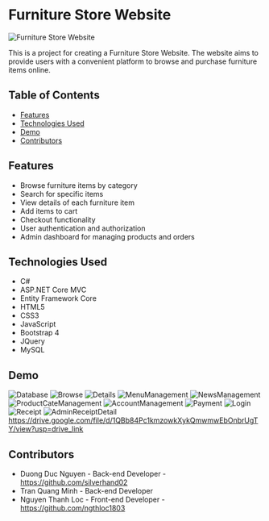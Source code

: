 # Furniture Store Website

![Furniture Store Website](readme-images/Description.png)

This is a project for creating a Furniture Store Website. The website aims to provide users with a convenient platform to browse and purchase furniture items online.

## Table of Contents
- [Features](#features)
- [Technologies Used](#technologies-used)
- [Demo](#demo)
- [Contributors](#contributors)

## Features
- Browse furniture items by category
- Search for specific items
- View details of each furniture item
- Add items to cart
- Checkout functionality
- User authentication and authorization
- Admin dashboard for managing products and orders

## Technologies Used
- C#
- ASP.NET Core MVC
- Entity Framework Core
- HTML5
- CSS3
- JavaScript
- Bootstrap 4
- JQuery
- MySQL
## Demo
![Database](readme-images/Database.png)
![Browse](readme-images/Browse.png)
![Details](readme-images/Details.png)
![MenuManagement](readme-images/MenuManagement.png)
![NewsManagement](readme-images/NewsManagement.png)
![ProductCateManagement](readme-images/ProductCateManagement.png)
![AccountManagement](readme-images/AccountManagement.png)
![Payment](readme-images/Payment.png)
![Login](readme-images/Login.png)
![Receipt](readme-images/Receipt.png)
![AdminReceiptDetail](readme-images/AdminReceiptDetail.png)
https://drive.google.com/file/d/1QBb84Pc1kmzowkXykQmwmwEbOnbrUgTY/view?usp=drive_link

## Contributors
- Duong Duc Nguyen - Back-end Developer - https://github.com/silverhand02
- Tran Quang Minh - Back-end Developer
- Nguyen Thanh Loc - Front-end Developer - https://github.com/ngthloc1803



